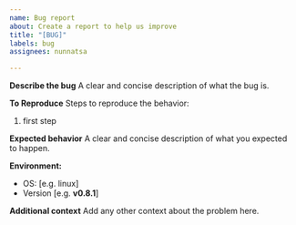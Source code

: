 ```yaml
---
name: Bug report
about: Create a report to help us improve
title: "[BUG]"
labels: bug
assignees: nunnatsa

---
```


**Describe the bug**
A clear and concise description of what the bug is.

**To Reproduce**
Steps to reproduce the behavior:
1. first step

**Expected behavior**
A clear and concise description of what you expected to happen.

**Environment:**
 - OS: [e.g. linux]
 - Version [e.g. **v0.8.1**]

**Additional context**
Add any other context about the problem here.
